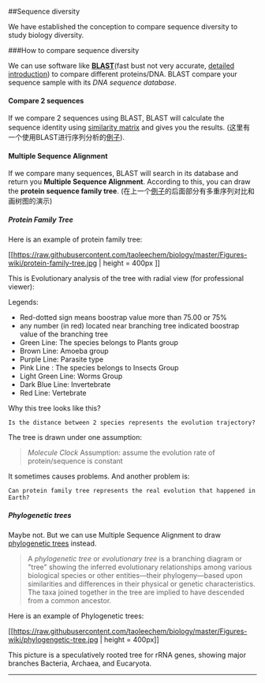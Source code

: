 ##Sequence diversity

We have established the conception to compare sequence diversity to study biology diversity.

###How to compare sequence diversity

We can use software like **[BLAST](http://blast.ncbi.nlm.nih.gov/Blast.cgi)**(fast bust not very accurate, [detailed introduction](http://en.wikipedia.org/wiki/BLAST)) to compare different proteins/DNA. BLAST compare your sequence sample with its *DNA sequence database*. 

#### Compare 2 sequences

If we compare 2 sequences using BLAST, BLAST will calculate the sequence identity using [similarity matrix](http://en.wikipedia.org/wiki/Similarity_matrix) and gives you the results. (这里有一个使用BLAST进行序列分析的[例子](http://www.doc88.com/p-4741605525612.html)).

#### Multiple Sequence Alignment

If we compare many sequences, BLAST will search in its database and return you **Multiple Sequence Alignment**. According to this, you can draw the **protein sequence family tree**. (在上一个[例子](http://www.doc88.com/p-4741605525612.html)的后面部分有多重序列对比和画树图的演示)

##### Protein Family Tree

Here is an example of protein family tree:

[[https://raw.githubusercontent.com/taoleechem/biology/master/Figures-wiki/protein-family-tree.jpg | height = 400px ]]

This is Evolutionary analysis of the tree with radial view (for professional viewer):

Legends:

- Red-dotted sign means boostrap value more than 75.00 or 75%
- any number (in red) located near branching tree indicated boostrap value of the branching tree
- Green Line: The species belongs to Plants group
- Brown Line: Amoeba group
- Purple Line: Parasite type
- Pink Line : The species belongs to Insects Group
- Light Green Line: Worms Group
- Dark Blue Line: Invertebrate
- Red Line: Vertebrate

Why this tree looks like this? 

    Is the distance between 2 species represents the evolution trajectory? 

The tree is drawn under one assumption:

> *Molecule Clock* Assumption:  assume the evolution rate of protein/sequence is constant  

It sometimes causes problems. And another problem is:

    Can protein family tree represents the real evolution that happened in Earth?

##### Phylogenetic trees

Maybe not. But we can use Multiple Sequence Alignment to draw [phylogenetic trees](http://en.wikipedia.org/wiki/Phylogenetic_tree) instead.

>A *phylogenetic tree* or *evolutionary tree* is a branching diagram or "tree" showing the inferred evolutionary relationships among various biological species or other entities—their phylogeny—based upon similarities and differences in their physical or genetic characteristics. The taxa joined together in the tree are implied to have descended from a common ancestor.

Here is an example of Phylogenetic trees:

[[https://raw.githubusercontent.com/taoleechem/biology/master/Figures-wiki/phylogengetic-tree.jpg | height = 400px]]

This picture is a speculatively rooted tree for rRNA genes, showing major branches Bacteria, Archaea, and Eucaryota.


---